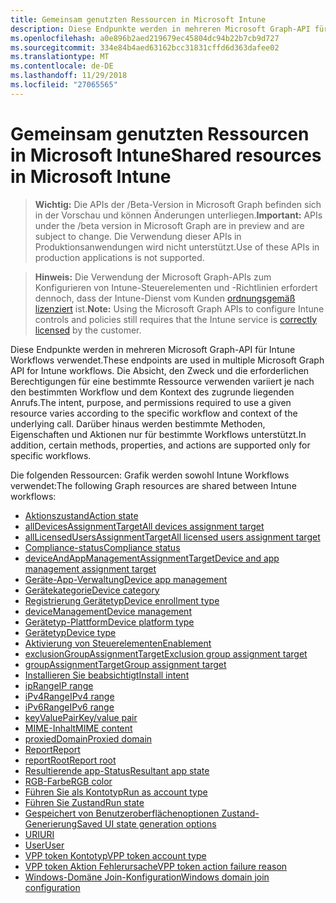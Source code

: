 ```yaml
---
title: Gemeinsam genutzten Ressourcen in Microsoft Intune
description: Diese Endpunkte werden in mehreren Microsoft Graph-API für Intune Workflows verwendet.  Die Absicht, den Zweck und die erforderlichen Berechtigungen für eine bestimmte Ressource verwenden variiert je nach den bestimmten Workflow und dem Kontext des zugrunde liegenden Anrufs.  Darüber hinaus werden bestimmte Methoden, Eigenschaften und Aktionen nur für bestimmte Workflows unterstützt.
ms.openlocfilehash: a0e896b2aed219679ec45804dc94b22b7cb9d727
ms.sourcegitcommit: 334e84b4aed63162bcc31831cffd6d363dafee02
ms.translationtype: MT
ms.contentlocale: de-DE
ms.lasthandoff: 11/29/2018
ms.locfileid: "27065565"
---
```

# <a name="shared-resources-in-microsoft-intune"></a><span data-ttu-id="67699-105">Gemeinsam genutzten Ressourcen in Microsoft Intune</span><span class="sxs-lookup"><span data-stu-id="67699-105">Shared resources in Microsoft Intune</span></span>

> <span data-ttu-id="67699-106">**Wichtig:** Die APIs der /Beta-Version in Microsoft Graph befinden sich in der Vorschau und können Änderungen unterliegen.</span><span class="sxs-lookup"><span data-stu-id="67699-106">**Important:** APIs under the /beta version in Microsoft Graph are in preview and are subject to change.</span></span> <span data-ttu-id="67699-107">Die Verwendung dieser APIs in Produktionsanwendungen wird nicht unterstützt.</span><span class="sxs-lookup"><span data-stu-id="67699-107">Use of these APIs in production applications is not supported.</span></span>

> <span data-ttu-id="67699-108">**Hinweis:** Die Verwendung der Microsoft Graph-APIs zum Konfigurieren von Intune-Steuerelementen und -Richtlinien erfordert dennoch, dass der Intune-Dienst vom Kunden [ordnungsgemäß lizenziert](https://www.microsoft.com/en-us/cloud-platform/microsoft-intune-pricing) ist.</span><span class="sxs-lookup"><span data-stu-id="67699-108">**Note:** Using the Microsoft Graph APIs to configure Intune controls and policies still requires that the Intune service is [correctly licensed](https://www.microsoft.com/en-us/cloud-platform/microsoft-intune-pricing) by the customer.</span></span>

<span data-ttu-id="67699-109">Diese Endpunkte werden in mehreren Microsoft Graph-API für Intune Workflows verwendet.</span><span class="sxs-lookup"><span data-stu-id="67699-109">These endpoints are used in multiple Microsoft Graph API for Intune workflows.</span></span>  <span data-ttu-id="67699-110">Die Absicht, den Zweck und die erforderlichen Berechtigungen für eine bestimmte Ressource verwenden variiert je nach den bestimmten Workflow und dem Kontext des zugrunde liegenden Anrufs.</span><span class="sxs-lookup"><span data-stu-id="67699-110">The intent, purpose, and permissions required to use a given resource varies according to the specific workflow and context of the underlying call.</span></span>  <span data-ttu-id="67699-111">Darüber hinaus werden bestimmte Methoden, Eigenschaften und Aktionen nur für bestimmte Workflows unterstützt.</span><span class="sxs-lookup"><span data-stu-id="67699-111">In addition, certain methods, properties, and actions are supported only for specific workflows.</span></span>

<span data-ttu-id="67699-112">Die folgenden Ressourcen: Grafik werden sowohl Intune Workflows verwendet:</span><span class="sxs-lookup"><span data-stu-id="67699-112">The following Graph resources are shared between Intune workflows:</span></span>

- [<span data-ttu-id="67699-113">Aktionszustand</span><span class="sxs-lookup"><span data-stu-id="67699-113">Action state</span></span>](intune-shared-actionstate.md)
- [<span data-ttu-id="67699-114">allDevicesAssignmentTarget</span><span class="sxs-lookup"><span data-stu-id="67699-114">All devices assignment target</span></span>](intune-shared-alldevicesassignmenttarget.md)
- [<span data-ttu-id="67699-115">allLicensedUsersAssignmentTarget</span><span class="sxs-lookup"><span data-stu-id="67699-115">All licensed users assignment target</span></span>](intune-shared-alllicensedusersassignmenttarget.md)
- [<span data-ttu-id="67699-116">Compliance-status</span><span class="sxs-lookup"><span data-stu-id="67699-116">Compliance status</span></span>](intune-shared-compliancestatus.md)
- [<span data-ttu-id="67699-117">deviceAndAppManagementAssignmentTarget</span><span class="sxs-lookup"><span data-stu-id="67699-117">Device and app management assignment target</span></span>](intune-shared-deviceandappmanagementassignmenttarget.md)
- [<span data-ttu-id="67699-118">Geräte-App-Verwaltung</span><span class="sxs-lookup"><span data-stu-id="67699-118">Device app management</span></span>](intune-shared-deviceappmanagement.md)
- [<span data-ttu-id="67699-119">Gerätekategorie</span><span class="sxs-lookup"><span data-stu-id="67699-119">Device category</span></span>](intune-shared-devicecategory.md)
- [<span data-ttu-id="67699-120">Registrierung Gerätetyp</span><span class="sxs-lookup"><span data-stu-id="67699-120">Device enrollment type</span></span>](intune-shared-deviceenrollmenttype.md)
- [<span data-ttu-id="67699-121">deviceManagement</span><span class="sxs-lookup"><span data-stu-id="67699-121">Device management</span></span>](intune-shared-devicemanagement.md)
- [<span data-ttu-id="67699-122">Gerätetyp-Plattform</span><span class="sxs-lookup"><span data-stu-id="67699-122">Device platform type</span></span>](intune-shared-deviceplatformtype.md)
- [<span data-ttu-id="67699-123">Gerätetyp</span><span class="sxs-lookup"><span data-stu-id="67699-123">Device type</span></span>](intune-shared-devicetype.md)
- [<span data-ttu-id="67699-124">Aktivierung von Steuerelementen</span><span class="sxs-lookup"><span data-stu-id="67699-124">Enablement</span></span>](intune-shared-enablement.md)
- [<span data-ttu-id="67699-125">exclusionGroupAssignmentTarget</span><span class="sxs-lookup"><span data-stu-id="67699-125">Exclusion group assignment target</span></span>](intune-shared-exclusiongroupassignmenttarget.md)
- [<span data-ttu-id="67699-126">groupAssignmentTarget</span><span class="sxs-lookup"><span data-stu-id="67699-126">Group assignment target</span></span>](intune-shared-groupassignmenttarget.md)
- [<span data-ttu-id="67699-127">Installieren Sie beabsichtigt</span><span class="sxs-lookup"><span data-stu-id="67699-127">Install intent</span></span>](intune-shared-installintent.md)
- [<span data-ttu-id="67699-128">ipRange</span><span class="sxs-lookup"><span data-stu-id="67699-128">IP range</span></span>](intune-shared-iprange.md)
- [<span data-ttu-id="67699-129">iPv4Range</span><span class="sxs-lookup"><span data-stu-id="67699-129">IPv4 range</span></span>](intune-shared-ipv4range.md)
- [<span data-ttu-id="67699-130">iPv6Range</span><span class="sxs-lookup"><span data-stu-id="67699-130">IPv6 range</span></span>](intune-shared-ipv6range.md)
- [<span data-ttu-id="67699-131">keyValuePair</span><span class="sxs-lookup"><span data-stu-id="67699-131">Key/value pair</span></span>](intune-shared-keyvaluepair.md)
- [<span data-ttu-id="67699-132">MIME-Inhalt</span><span class="sxs-lookup"><span data-stu-id="67699-132">MIME content</span></span>](intune-shared-mimecontent.md)
- [<span data-ttu-id="67699-133">proxiedDomain</span><span class="sxs-lookup"><span data-stu-id="67699-133">Proxied domain</span></span>](intune-shared-proxieddomain.md)
- [<span data-ttu-id="67699-134">Report</span><span class="sxs-lookup"><span data-stu-id="67699-134">Report</span></span>](intune-shared-report.md)
- [<span data-ttu-id="67699-135">reportRoot</span><span class="sxs-lookup"><span data-stu-id="67699-135">Report root</span></span>](intune-shared-reportroot.md)
- [<span data-ttu-id="67699-136">Resultierende app-Status</span><span class="sxs-lookup"><span data-stu-id="67699-136">Resultant app state</span></span>](intune-shared-resultantappstate.md)
- [<span data-ttu-id="67699-137">RGB-Farbe</span><span class="sxs-lookup"><span data-stu-id="67699-137">RGB color</span></span>](intune-shared-rgbcolor.md)
- [<span data-ttu-id="67699-138">Führen Sie als Kontotyp</span><span class="sxs-lookup"><span data-stu-id="67699-138">Run as account type</span></span>](intune-shared-runasaccounttype.md)
- [<span data-ttu-id="67699-139">Führen Sie Zustand</span><span class="sxs-lookup"><span data-stu-id="67699-139">Run state</span></span>](intune-shared-runstate.md)
- [<span data-ttu-id="67699-140">Gespeichert von Benutzeroberflächenoptionen Zustand-Generierung</span><span class="sxs-lookup"><span data-stu-id="67699-140">Saved UI state generation options</span></span>](intune-shared-saveduistategenerationoptions.md)
- [<span data-ttu-id="67699-141">URI</span><span class="sxs-lookup"><span data-stu-id="67699-141">URI</span></span>](intune-shared-uri.md)
- [<span data-ttu-id="67699-142">User</span><span class="sxs-lookup"><span data-stu-id="67699-142">User</span></span>](intune-shared-user.md)
- [<span data-ttu-id="67699-143">VPP token Kontotyp</span><span class="sxs-lookup"><span data-stu-id="67699-143">VPP token account type</span></span>](intune-shared-vpptokenaccounttype.md)
- [<span data-ttu-id="67699-144">VPP token Aktion Fehlerursache</span><span class="sxs-lookup"><span data-stu-id="67699-144">VPP token action failure reason</span></span>](intune-shared-vpptokenactionfailurereason.md)
- [<span data-ttu-id="67699-145">Windows-Domäne Join-Konfiguration</span><span class="sxs-lookup"><span data-stu-id="67699-145">Windows domain join configuration</span></span>](intune-shared-windowsdomainjoinconfiguration.md)

